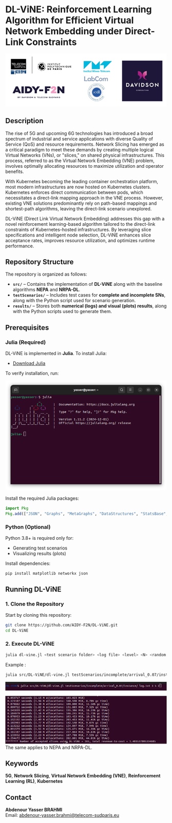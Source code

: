 # DL-ViNE: Reinforcement Learning Algorithm for Efficient Virtual Network Embedding under Direct-Link Constraints

![Lab Logo](images/logo_aidy_f2n.png)

## Description

The rise of 5G and upcoming 6G technologies has introduced a broad spectrum of industrial and service applications with diverse Quality of Service (QoS) and resource requirements. Network Slicing has emerged as a critical paradigm to meet these demands by creating multiple logical Virtual Networks (VNs), or "slices," on shared physical infrastructures. This process, referred to as the Virtual Network Embedding (VNE) problem, involves optimally allocating resources to maximize utilization and operator benefits.

With Kubernetes becoming the leading container orchestration platform, most modern infrastructures are now hosted on Kubernetes clusters. Kubernetes enforces direct communication between pods, which necessitates a direct-link mapping approach in the VNE process. However, existing VNE solutions predominantly rely on path-based mappings and shortest-path algorithms, leaving the direct-link scenario unexplored.

DL-ViNE (Direct Link Virtual Network Embedding) addresses this gap with a novel reinforcement learning-based algorithm tailored to the direct-link constraints of Kubernetes-hosted infrastructures. By leveraging slice specifications and intelligent node selection, DL-ViNE enhances slice acceptance rates, improves resource utilization, and optimizes runtime performance.

## Repository Structure

The repository is organized as follows:

- **`src/`** – Contains the implementation of **DL-ViNE** along with the baseline algorithms **NEPA** and **NRPA-DL**.
- **`testScenarios/`** – Includes test cases for **complete and incomplete SNs**, along with the Python script used for scenario generation.
- **`results/`** – Stores both **numerical (logs) and visual (plots) results**, along with the Python scripts used to generate them.




## Prerequisites

### **Julia (Required)**
DL-ViNE is implemented in **Julia**. To install Julia:  
- [Download Julia](https://julialang.org/downloads/)  

To verify installation, run:  

![Test julia](images/julia.png)
 
Install the required Julia packages:

```julia
import Pkg
Pkg.add(["JSON", "Graphs", "MetaGraphs", "DataStructures", "StatsBase", "Random", "Statistics", "JLD2"])
```

### Python (Optional)
Python 3.8+ is required only for:
- Generating test scenarios
- Visualizing results (plots)

Install dependencies:

```bash
pip install matplotlib networkx json
```

## Running DL-ViNE

### 1. Clone the Repository
Start by cloning this repository:
```bash
git clone https://github.com/AIDY-F2N/DL-ViNE.git
cd DL-ViNE
```

### 2. Execute DL-ViNE

```bash
julia dl-vine.jl <test scenario folder> <log file> <level> <N> <random seed>
```
Example : 
```bash
julia src/DL-ViNE/dl-vine.jl testScenarios/incomplete/arrival_0.07/instance/ log.txt 3 5 2
```
![Run DL-ViNE](images/run_dl_vine.png)

![Output DL-ViNE](images/result_dl_vine.png)
The same applies to NEPA and NRPA-DL.





## Keywords
**5G**, **Network Slicing**, **Virtual Network Embedding (VNE)**, **Reinforcement Learning (RL)**, **Kubernetes**

## Contact

**Abdenour Yasser BRAHMI**  
Email: [abdenour-yasser.brahmi@telecom-sudparis.eu](mailto:abdenour-yasser.brahmi@telecom-sudparis.eu)
